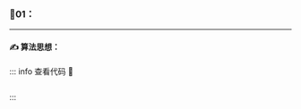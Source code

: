 ### :page_with_curl:01：

---

#### :writing_hand: 算法思想：
> 


<!-- ::: details 查看代码  -->
::: info  查看代码 :cup_with_straw:
```C

```
:::

